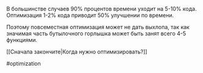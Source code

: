 В большинстве случаев 90% процентов времени уходит на 5-10% кода. Оптимизация 1-2% кода приводит 50% улучшении по времени. 

Поэтому повсеместная оптимизация может не дать выхлопа, так как значимая часть бутылочного горлышка может быть занят всего 4-5 функциями. 

[[Сначала закончите|Когда нужно оптимизировать?]]

#optimization